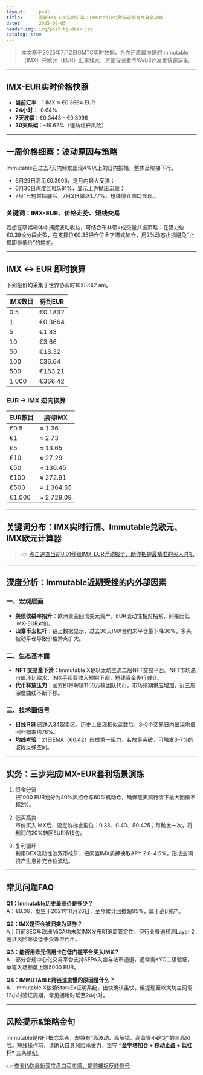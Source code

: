 ```yaml
---
layout:     post
title:      最新IMX-EUR实时汇率：Immutable兑欧元走势与换算全攻略
date:       2025-09-05
header-img: img/post-bg-desk.jpg
catalog: true
---
```


> 本文基于2025年7月2日OMTC实时数据，为你还原最准确的Immutable（IMX）兑欧元（EUR）汇率线索，方便投资者与Web3开发者快速决策。

---

## IMX-EUR实时价格快照

- **当前汇率**：1 IMX ≈ €0.3664 EUR  
- **24小时**：–0.64%  
- **7天波幅**：€0.3443 – €0.3996  
- **30天跌幅**：–19.62%（谨防杠杆风险）

---

## 一周价格细察：波动原因与策略

 Immutable在过去7天内频繁出现4%以上的日内振幅，整体呈阶梯下行。

- 6月29日高见€0.3996，是月内最大反弹；  
- 6月30日再度回吐5.91%，显示上方抛压沉重；  
- 7月1日短暂探底后，7月2日微涨1.77%，短线博弈窗口显现。

### 关键词：IMX-EUR、价格走势、短线交易

若想在窄幅箱体中捕捉波动收益，可结合布林带+成交量共振策略：在阻力位€0.39设分段止盈，在支撑位€0.35把仓位金字塔式加仓，用2%动态止损避免“止损即最低价”的尴尬。

---

## IMX ↔ EUR 即时换算

下列报价均采集于世界协调时10:09:42 am。

| IMX数目 | 得到EUR |
| --- | --- |
| 0.5 | €0.1832 |
| 1 | €0.3664 |
| 5 | €1.83 |
| 10 | €3.66 |
| 50 | €18.32 |
| 100 | €36.64 |
| 500 | €183.21 |
| 1,000 | €366.42 |

### EUR → IMX 逆向换算

| EUR数目 | 换得IMX |
| --- | --- |
| €0.5 | ≈ 1.36 |
| €1 | ≈ 2.73 |
| €5 | ≈ 13.65 |
| €10 | ≈ 27.29 |
| €50 | ≈ 136.45 |
| €100 | ≈ 272.91 |
| €500 | ≈ 1,364.55 |
| €1,000 | ≈ 2,729.09 |

---

## 关键词分布：IMX实时行情、Immutable兑欧元、IMX欧元计算器

> 👉 [点击速查当前0.01秒级IMX-EUR浮动报价，助你把握最精准的买入时机](https://okxdog.com/)

---

## 深度分析：Immutable近期受挫的内外部因素

### 一、宏观层面
- **美债收益率抬升**：欧洲资金回流美元资产，EUR流动性相对抽紧，间接压低IMX-EUR对价。  
- **山寨币去杠杆**：链上数据显示，过去30天IMX合约未平仓量下降36%，多头被动平仓导致价格滑点扩大。

### 二、生态基本面
- **NFT 交易量下滑**：Immutable X是以太坊主流二层NFT交易平台。NFT市场总市值环比缩水，IMX手续费收入预期下调，短线资金先行减仓。  
- **代币释放压力**：官方即将解锁1100万枚团队代币，市场预期供应增加，近三周深度曲线不断下移。

### 三、技术面信号
- **日线 RSI** 已跌入34超卖区，历史上出现相似读数后，3–5个交易日内出现均值回归概率约78%。  
- **均线考验**：21日EMA（€0.42）形成第一阻力，若放量突破，可触发3–7%的波段反弹空间。

---

## 实务：三步完成IMX-EUR套利场景演练

1. 资金分流  
   把1000 EUR划分为40%风控仓与60%机动仓，确保黑天鹅行情下最大回撤不超2%。

2. 低买高卖  
   市价买入IMX后，设定阶梯止盈位：$0.38、$0.40、$0.425；每触发一次，将利润的20%转回EUR冷钱包。

3. 复利循环  
   利用DEX流动性池双币挖矿，把闲置IMX质押换取APY 2.8–4.5%，形成空闲资产生息补充仓位波动。

---

## 常见问题FAQ

**Q1：Immutable历史最高价是多少？**  
A：€8.06，发生于2021年11月26日，至今累计回撤超95%，属于高β资产。

**Q2：IMX是否会被归类为证券？**  
A：目前SEC与欧洲MiCA均未就IMX发布明确监管定性，但行业普遍预测Layer 2通证风险等级低于众筹型代币。

**Q3：能否用欧元信用卡在低门槛平台买入IMX？**  
A：部分合规中心化交易平台支持SEPA入金与法币通道，通常需KYC二级验证，单笔入场额度上限5000 EUR。

**Q4：IMMUTABLE跨链速度慢的原因是什么？**  
A：Immutable X依赖StarkEx证明系统，出块确认虽快，但提现至以太坊主网需12小时验证周期，常见拥堵时延至24小时。

---

## 风险提示&策略金句

 Immutable是NFT概念龙头，却兼有“高波动、高解锁、高监管不确定”的三高风险。短线操作前，请确认自身风险承受力，坚守 **“金字塔加仓 + 移动止盈 + 低杠杆”** 三条铁纪。

 👉 [查看IMX最新深度盘口买卖墙，提前捕捉反转信号](https://okxdog.com/)